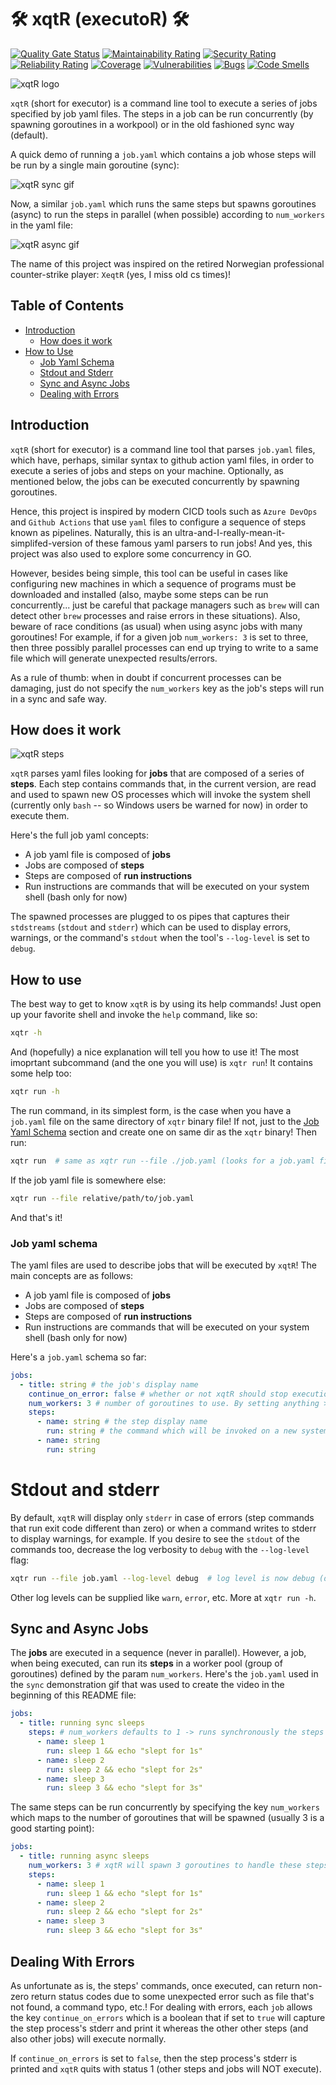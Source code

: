 # 🛠️ xqtR (executoR) 🛠️

[![Quality Gate Status](https://sonarcloud.io/api/project_badges/measure?project=xqtR&metric=alert_status)](https://sonarcloud.io/dashboard?id=xqtR)
[![Maintainability Rating](https://sonarcloud.io/api/project_badges/measure?project=xqtR&metric=sqale_rating)](https://sonarcloud.io/dashboard?id=xqtR)
[![Security Rating](https://sonarcloud.io/api/project_badges/measure?project=xqtR&metric=security_rating)](https://sonarcloud.io/dashboard?id=xqtR)
[![Reliability Rating](https://sonarcloud.io/api/project_badges/measure?project=xqtR&metric=reliability_rating)](https://sonarcloud.io/dashboard?id=xqtR)
[![Coverage](https://sonarcloud.io/api/project_badges/measure?project=xqtR&metric=coverage)](https://sonarcloud.io/dashboard?id=xqtR)
[![Vulnerabilities](https://sonarcloud.io/api/project_badges/measure?project=xqtR&metric=vulnerabilities)](https://sonarcloud.io/dashboard?id=xqtR)
[![Bugs](https://sonarcloud.io/api/project_badges/measure?project=xqtR&metric=bugs)](https://sonarcloud.io/dashboard?id=xqtR)
[![Code Smells](https://sonarcloud.io/api/project_badges/measure?project=xqtR&metric=code_smells)](https://sonarcloud.io/dashboard?id=xqtR)

![xqtR logo](docs/img/xqtr-logo.png)

`xqtR` (short for executor) is a command line tool to execute a series of jobs specified by job yaml files. The steps in a job can be run concurrently (by spawning goroutines in a workpool) or in the old fashioned sync way (default).

A quick demo of running a `job.yaml` which contains a job whose steps will be run by a single main goroutine (sync):

![xqtR sync gif](docs/gif/xqtr-sync-debug.gif)

Now, a similar `job.yaml` which runs the same steps but spawns goroutines (async) to run the steps in parallel (when possible) according to `num_workers` in the yaml file:

![xqtR async gif](docs/gif/xqtr-async.gif)

The name of this project was inspired on the retired Norwegian professional counter-strike player: `XeqtR` (yes, I miss old cs times)!

## Table of Contents

- [Introduction](#Introduction)
  - [How does it work](#How-does-it-work)
- [How to Use](#How-to-use)
  - [Job Yaml Schema](#Job-yaml-schema)
  - [Stdout and Stderr](#Stdout-and-stderr)
  - [Sync and Async Jobs](#Sync-and-async-jobs)
  - [Dealing with Errors](#Dealing-with-errors)

## Introduction

`xqtR` (short for executor) is a command line tool that parses `job.yaml` files, which have, perhaps, similar syntax to github action yaml files, in order to execute a series of jobs and steps on your machine. Optionally, as mentioned below, the jobs can be executed concurrently by spawning goroutines.

Hence, this project is inspired by modern CICD tools such as `Azure DevOps` and `Github Actions` that use `yaml` files to configure a sequence of steps known as pipelines. Naturally, this is an ultra-and-I-really-mean-it-simplifed-version of these famous yaml parsers to run jobs! And yes, this project was also used to explore some concurrency in GO.

However, besides being simple, this tool can be useful in cases like configuring new machines in which a sequence of programs must be downloaded and installed (also, maybe some steps can be run concurrently... just be careful that package managers such as `brew` will can detect other `brew` processes and raise errors in these situations). Also, beware of race conditions (as usual) when using async jobs with many goroutines! For example, if for a given job `num_workers: 3` is set to three, then three possibly parallel processes can end up trying to write to a same file which will generate unexpected results/errors.

As a rule of thumb: when in doubt if concurrent processes can be damaging, just do not specify the `num_workers` key as the job's steps will run in a sync and safe way.

## How does it work

![xqtR steps](docs/img/xqtr-gophers-steps.png)

`xqtR` parses yaml files looking for **jobs** that are composed of a series of **steps**. Each step contains commands that, in the current version, are read and used to spawn new OS processes which will invoke the system shell (currently only `bash` -- so Windows users be warned for now) in order to execute them.

Here's the full job yaml concepts:

- A job yaml file is composed of **jobs**
- Jobs are composed of **steps**
- Steps are composed of **run instructions**
- Run instructions are commands that will be executed on your system shell (bash only for now)

The spawned processes are plugged to os pipes that captures their `stdstreams` (`stdout` and `stderr`) which can be used to display errors, warnings, or the command's `stdout` when the tool's `--log-level` is set to `debug`.

## How to use

The best way to get to know `xqtR` is by using its help commands! Just open up your favorite shell and invoke the `help` command, like so:

```sh
xqtr -h
```

And (hopefully) a nice explanation will tell you how to use it! The most imoprtant subcommand (and the one you will use) is `xqtr run`! It contains some help too:

```sh
xqtr run -h
```

The run command, in its simplest form, is the case when you have a `job.yaml` file on the same directory of `xqtr` binary file! If not, just to the [Job Yaml Schema](#Job-yaml-schema) section and create one on same dir as the `xqtr` binary! Then run:

```sh
xqtr run  # same as xqtr run --file ./job.yaml (looks for a job.yaml file on the current workdir)
```

If the job yaml file is somewhere else:

```sh
xqtr run --file relative/path/to/job.yaml
```

And that's it!

### Job yaml schema

The yaml files are used to describe jobs that will be executed by `xqtR`! The main concepts are as follows:

- A job yaml file is composed of **jobs**
- Jobs are composed of **steps**
- Steps are composed of **run instructions**
- Run instructions are commands that will be executed on your system shell (bash only for now)

Here's a `job.yaml` schema so far:

```yaml
jobs:
  - title: string # the job's display name
    continue_on_error: false # whether or not xqtR should stop execution upon a step cmd error (defaults to false)
    num_workers: 3 # number of goroutines to use. By setting anything > 1, the steps will be run in an async fashion (defaults to 1)
    steps:
      - name: string # the step display name
        run: string # the command which will be invoked on a new system shell's process
      - name: string
        run: string
```

# Stdout and stderr

By default, `xqtR` will display only `stderr` in case of errors (step commands that run exit code different than zero) or when a command writes to stderr to display warnings, for example. If you desire to see the `stdout` of the commands too, decrease the log verbosity to `debug` with the `--log-level` flag:

```sh
xqtr run --file job.yaml --log-level debug  # log level is now debug (default is INFO)
```

Other log levels can be supplied like `warn`, `error`, etc. More at `xqtr run -h`.

## Sync and Async Jobs

The **jobs** are executed in a sequence (never in parallel). However, a job, when being executed, can run its **steps** in a worker pool (group of goroutines) defined by the param `num_workers`. Here's the `job.yaml` used in the `sync` demonstration gif that was used to create the video in the beginning of this README file:

```yaml
jobs:
  - title: running sync sleeps
    steps: # num_workers defaults to 1 -> runs synchronously the steps in this job
      - name: sleep 1
        run: sleep 1 && echo "slept for 1s"
      - name: sleep 2
        run: sleep 2 && echo "slept for 2s"
      - name: sleep 3
        run: sleep 3 && echo "slept for 3s"
```

The same steps can be run concurrently by specifying the key `num_workers` which maps to the number of goroutines that will be spawned (usually 3 is a good starting point):

```yaml
jobs:
  - title: running async sleeps
    num_workers: 3 # xqtR will spawn 3 goroutines to handle these steps: runs asynchronously the steps in this job
    steps:
      - name: sleep 1
        run: sleep 1 && echo "slept for 1s"
      - name: sleep 2
        run: sleep 2 && echo "slept for 2s"
      - name: sleep 3
        run: sleep 3 && echo "slept for 3s"
```

## Dealing With Errors

As unfortunate as is, the steps' commands, once executed, can return non-zero return status codes due to some unexpected error such as file that's not found, a command typo, etc.! For dealing with errors, each `job` allows the key `continue_on_errors` which is a boolean that if set to `true` will capture the step process's stderr and print it whereas the other other steps (and also other jobs) will execute normally.

If `continue_on_errors` is set to `false`, then the step process's stderr is printed and `xqtR` quits with status 1 (other steps and jobs will NOT execute).
